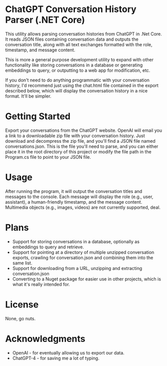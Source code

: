 ﻿# ChatGPT Conversation History Parser (.NET Core)

This utility allows parsing conversation histories from ChatGPT in .Net Core. It reads JSON files containing conversation data and outputs the conversation title, along with all text exchanges formatted with the role, timestamp, and message content.

This is more a general purpose development utility to expand with other functionality like storing conversations in a database or generating embeddings to query, or outputting to a web app for modification, etc.

If you don't need to do anything programmatic with your conversation history, I'd recommend just using the chat.html file contained in the export described below, which will display the conversation history in a nice format. It'll be simpler.

# Getting Started

Export your conversations from the ChatGPT website. OpenAI will email you a link to a downloadable zip file with your conversation history. Just download and decompress the zip file, and you'll find a JSON file named conversations.json. This is the file you'll need to parse, and you can either place it in the root directory of this project or modify the file path in the Program.cs file to point to your JSON file.

# Usage

After running the program, it will output the conversation titles and messages to the console. Each message will display the role (e.g., user, assistant), a human-friendly timestamp, and the message content. Multimedia objects (e.g., images, videos) are not currently supported, deal.

# Plans

- Support for storing conversations in a database, optionally as embeddings to query and retrieve.
- Support for pointing at a directory of multiple unzipped conversation exports, crawling for conversation.json and combining them into the same list.
- Support for downloading from a URL, unzipping and extracting conversation.json
- Converting to a Nuget package for easier use in other projects, which is what it's really intended for.

# License

None, go nuts.

# Acknowledgments

- OpenAI - for eventually allowing us to export our data.
- ChatGPT-4 - for saving me a lot of typing.